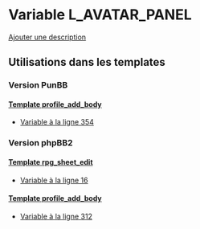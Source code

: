 # Variable L_AVATAR_PANEL
[Ajouter une description](https://fa-tvars.appspot.com/var/L_AVATAR_PANEL)

## Utilisations dans les templates

### Version PunBB

#### [Template profile_add_body](punbb/profile_add_body.md)
* [Variable &agrave; la ligne 354](../punbb/profile_add_body.tpl#L354)

### Version phpBB2

#### [Template rpg_sheet_edit](subsilver/rpg_sheet_edit.md)
* [Variable &agrave; la ligne 16](../subsilver/rpg_sheet_edit.tpl#L16)

#### [Template profile_add_body](subsilver/profile_add_body.md)
* [Variable &agrave; la ligne 312](../subsilver/profile_add_body.tpl#L312)